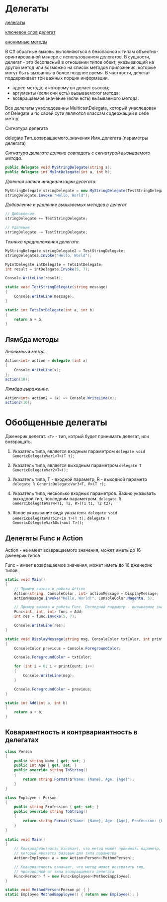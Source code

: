 # Делегаты

[делегаты](https://docs.microsoft.com/ru-ru/dotnet/csharp/programming-guide/delegates/)

[ключевое слов делегат](https://docs.microsoft.com/ru-ru/previous-versions/visualstudio/visual-studio-2008/900fyy8e(v=vs.90)?redirectedfrom=MSDN)

[анонимные методы](https://docs.microsoft.com/ru-ru/previous-versions/visualstudio/visual-studio-2008/0yw3tz5k(v=vs.90)?redirectedfrom=MSDN)

В C# обратные вызовы выполняються в безопасной к типам объектно-оринтированной манере с использованием делегатов. В сущности, делегат - это безопасный в отношении типов обект, указывающий на другой метод или возможно на список методов приложения, которые могут быть вызванны в более позднее время. В частности, делегат поддерживает три важных порции информации.

- адрес метода, к которому он делает вызовы;
- аргументы (если они есть) вызываемогог метода;
- возвращаемое значение (если есть) вызываемого метода.

Все делегаты унаследованны MulticastDelegate, который унаследован от Delegate и по своей сути являются классам содержащий в себе метод

Сигнатура делегата

delegate Тип_возвращаемого_значения Имя_делегата (параметры делегата)

_Сигнатура делегата должна совпадать с сигнатурой вызываемого метода._

```c#
public delegate void MyStringDelegate(string s);
public delegate int MyIntDelegate(int a, int b);
```

_Длинная записи инициализации делегата._

```c#
MyStringDelegate stringDelegate = new MyStringDelegate(TestStringDelegate);
stringDelegate.Invoke("Hello, World");
```

_Добавление и удаление вызываемых методов в делегат._

```c#
// Добавление 
stringDelegate += TestStringDelegate;

// Удаление
stringDelegate -= TestStringDelegate;
```

_Техника предположения делегата._

```c#
MyStringDelegate stringDelegate2 = TestStringDelegate;
stringDelegate2.Invoke("Hello, World");

MyIntDelegate intDelegate = TetsIntDelegate;
int result = intDelegate.Invoke(5, 7);

Console.WriteLine(result);

static void TestStringDelegate(string message)
{
    Console.WriteLine(message);
}

static int TetsIntDelegate(int a, int b)
{
    return a + b;
}
```

## Лямбда методы

_Анонимный метод._

```c#
Action<int> action = delegate (int x)
{
    Console.WriteLine(x);
};
action(10);
```

_Лямбда выражение._

```c#
Action<int> action2 = (x) => Console.WriteLine(x);
action2(10);
```

# Обобщенные делегаты

Дженерик делегат. `<T>` - тип, котрый будет принимать делегат, или возвращать.

1. Указатель типа, является входным параметром
`delegate void GenericDelegateVar1<T>(T t);`

2. Указатель типа, является выходным параметром
`delegate T GenericDelegateVar2<T>();`

3. Указатель типа, T - входной параметр, R - выходной параметр
`delegate R GenericDelegateVar3<T, R>(T r);`

4. Указатель типа, несколько входных параметров. Важно указывать выходной тип, последним параметром.
`delegate R GenerciDelegateVar4<T1, T2, R>(T1 t1, T2 t2);`

5. Явное указывание вида указателя.
`delegate void GenericDelegateVar5In<in T>(T t);`
`delegate T GenericDelegeteVar5Out<out T>();`

## Делегаты Func и Action

Action - не имеет возвращаемого значения, может иметь до 16 дженерик типов

Func -  имеет возвращаемое значения, может иметь до 16 дженерик типов

```c#
static void Main()
{
    // Пример вызова и работы Action
    Action<string, ConsoleColor, int> actionMessage = DisplayMessage;
    actionMessage.Invoke("Hello, World!", ConsoleColor.Magenta, 5);

    // Пример вызова и работы Func. Последний параметр - вызываемое значение
    Func<int, int, int> func = Add;
    int res = func.Invoke(5, 7);

    Console.WriteLine(res);
}

static void DisplayMessage(string msg, ConsoleColor txtColor, int printCount)
{
    ConsoleColor previous = Console.ForegroundColor;

    Console.ForegroundColor = txtColor;

    for (int i = 0; i < printCount; i++)
    {
        Console.WriteLine(msg);
    }

    Console.ForegroundColor = previous;
}

static int Add(int a, int b)
{
    return a + b;
}
```

## Ковариантность и контрвариантность в делегатах

```c#
class Person
{
    public string Name { get; set; }
    public int Age { get; set; }
    public override string ToString()
    {
        return string.Format($"Name: {Name}, Age: {Age}");
    }
}

class Employee : Person
{
    public string Profession { get; set; }
    public override string ToString()
    {
        return string.Format($"Name: {Name}, Age: {Age}, Profession: {Profession}");
    }
}
   
static void Main()
{
    // Контрвариантность означает, что метод может принимать параметр,
    // который является базовым для типа параметра
    Action<Employee> a = new Action<Person>(MethodPerson);

    // Ковариантность означает, что метод может возвратить тип,
    // производный от типа возвращаемого делегата
    Func<Person> f = new Func<Employee>(MethodEmpployee);
}

static void MethodPerson(Person p) { }
static Employee MethodEmpployee() { return new Employee(); }
```
